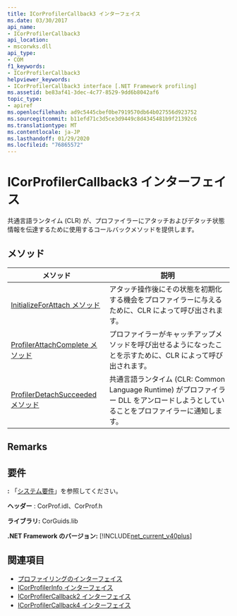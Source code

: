 ```yaml
---
title: ICorProfilerCallback3 インターフェイス
ms.date: 03/30/2017
api_name:
- ICorProfilerCallback3
api_location:
- mscorwks.dll
api_type:
- COM
f1_keywords:
- ICorProfilerCallback3
helpviewer_keywords:
- ICorProfilerCallback3 interface [.NET Framework profiling]
ms.assetid: be83af41-3dec-4c77-8529-9dd6b8042af6
topic_type:
- apiref
ms.openlocfilehash: ad9c5445cbef0be7919570db64b027556d923752
ms.sourcegitcommit: b11efd71c3d5ce3d9449c8d4345481b9f21392c6
ms.translationtype: MT
ms.contentlocale: ja-JP
ms.lasthandoff: 01/29/2020
ms.locfileid: "76865572"
---
```

# <a name="icorprofilercallback3-interface"></a>ICorProfilerCallback3 インターフェイス
共通言語ランタイム (CLR) が、プロファイラーにアタッチおよびデタッチ状態情報を伝達するために使用するコールバックメソッドを提供します。  
  
## <a name="methods"></a>メソッド  
  
|メソッド|説明|  
|------------|-----------------|  
|[InitializeForAttach メソッド](icorprofilercallback3-initializeforattach-method.md)|アタッチ操作後にその状態を初期化する機会をプロファイラーに与えるために、CLR によって呼び出されます。|  
|[ProfilerAttachComplete メソッド](icorprofilercallback3-profilerattachcomplete-method.md)|プロファイラーがキャッチアップメソッドを呼び出せるようになったことを示すために、CLR によって呼び出されます。|  
|[ProfilerDetachSucceeded メソッド](icorprofilercallback3-profilerdetachsucceeded-method.md)|共通言語ランタイム (CLR: Common Language Runtime) がプロファイラー DLL をアンロードしようとしていることをプロファイラーに通知します。|  
  
## <a name="remarks"></a>Remarks  
  
## <a name="requirements"></a>要件  
 **:** 「[システム要件](../../../../docs/framework/get-started/system-requirements.md)」を参照してください。  
  
 **ヘッダー** : CorProf.idl、CorProf.h  
  
 **ライブラリ:** CorGuids.lib  
  
 **.NET Framework のバージョン:** [!INCLUDE[net_current_v40plus](../../../../includes/net-current-v40plus-md.md)]  
  
## <a name="see-also"></a>関連項目

- [プロファイリングのインターフェイス](profiling-interfaces.md)
- [ICorProfilerInfo インターフェイス](icorprofilerinfo-interface.md)
- [ICorProfilerCallback2 インターフェイス](icorprofilercallback2-interface.md)
- [ICorProfilerCallback4 インターフェイス](icorprofilercallback4-interface.md)

